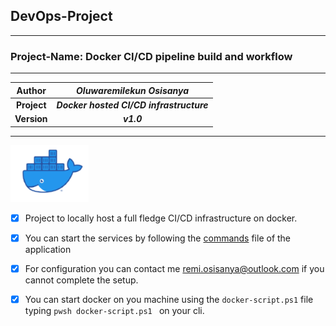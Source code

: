 ## DevOps-Project ##
--------------------

### Project-Name: Docker CI/CD pipeline build and workflow ###
--------------------------------------------------------------


| Author  |  *Oluwaremilekun Osisanya* |
|:-------:| :---------:|
| **Project** |  ***Docker hosted CI/CD infrastructure*** |
| **Version** |  ***v1.0*** | 

---------------------------------------------------------------

![Docker](./asset/docker-reimg.png)

- [X] Project to locally host a full fledge CI/CD infrastructure on docker.
- [x] You can start the services by following the [commands](./commands.md) file of the application
- [x] For configuration you can contact me <remi.osisanya@outlook.com> if you cannot complete the setup.
- [x] You can start docker on you machine using the `docker-script.ps1` file typing `pwsh docker-script.ps1 ` on your cli.

